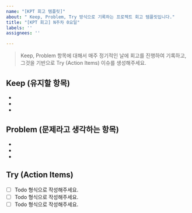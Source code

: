 ```yaml
---
name: "[KPT 회고 템플릿]"
about: " Keep, Problem, Try 방식으로 기록하는 프로젝트 회고 템플릿입니다."
title: "[KPT 회고] N주차 0요일"
labels: ''
assignees: ''

---
```


> Keep, Problem 항목에 대해서 매주 정기적인 날에 회고를 진행하여 기록하고, 그것을 기반으로 Try (Action Items) 이슈를 생성해주세요.

## Keep (유지할 항목)

-
-
-

## Problem (문제라고 생각하는 항목)

-
-
-

## Try (Action Items)

- [ ] Todo 형식으로 작성해주세요.
- [ ] Todo 형식으로 작성해주세요.
- [ ] Todo 형식으로 작성해주세요.

